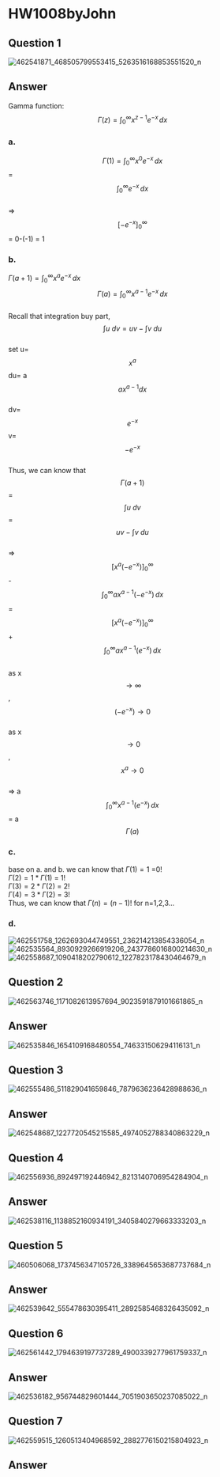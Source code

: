 # HW1008byJohn
## Question 1 
![462541871_468505799553415_5263516168853551520_n](https://github.com/user-attachments/assets/7262b1d2-55ae-42a3-877b-ce11663d5dc8)
## Answer 
Gamma function: $$\Gamma(z) = \int_0^\infty x^{z-1} e^{-x} \, dx$$  
### a.
$$\Gamma(1) = \int_0^\infty x^{0} e^{-x} \, dx$$ = $$\int_0^\infty e^{-x} \, dx$$  
=> $$\left[ -e^{-x} \right]_0^\infty$$ = 0-(-1) = 1  
### b.
$\Gamma(a+1) = \int_0^\infty x^{a} e^{-x} \, dx$  
$$\Gamma(a) = \int_0^\infty x^{a-1} e^{-x} \, dx$$   
Recall that integration buy part, $$\int u \ dv = uv - \int v \ du$$   
set u= $$x^a$$  du= a $$ax^{a-1}dx$$   
dv= $$e^{-x}$$ v= $$-e^{-x}$$  
Thus, we can know that $$\Gamma(a+1)$$ = $$\int u \ dv$$ = $$uv - \int v \ du$$   
=> $$\left[x^a(-e^{-x})\right]_0^\infty$$ - $$\int_0^\infty ax^{a-1} (-e^{-x} )\, dx$$ = $$\left[x^a(-e^{-x})\right]_0^\infty$$ + $$\int_0^\infty ax^{a-1} (e^{-x} )\, dx$$   
as x $$\rightarrow \infty$$ , $$(-e^{-x})\rightarrow 0$$   
as x $$\rightarrow 0$$ , $$x^a\rightarrow 0$$   
=> a $$\int_0^\infty x^{a-1} (e^{-x} )\, dx$$ = a $$\Gamma(a)$$  
### c.
base on a. and b. we can know that
$\Gamma(1)=1$ =0!  
$\Gamma(2)=1*\Gamma(1)$ = 1!  
$\Gamma(3)=2*\Gamma(2)$ = 2!  
$\Gamma(4)=3*\Gamma(2)$ = 3!  
Thus, we can know that $\Gamma(n) = (n-1)!$ for n=1,2,3...  
### d.
![462551758_1262693044749551_236214213854336054_n](https://github.com/user-attachments/assets/fde67d36-b0cc-4fac-8700-6b2c836ef9f9)
![462535564_8930929266919206_2437786016800214630_n](https://github.com/user-attachments/assets/0a4eda73-a74f-4426-8215-b5d6bc0ba58c)
![462558687_1090418202790612_1227823178430464679_n](https://github.com/user-attachments/assets/0ddc9659-0b26-4c41-b870-b7c131f70ecc)

## Question 2
![462563746_1171082613957694_9023591879101661865_n](https://github.com/user-attachments/assets/719ffbe5-83f0-4a13-8f60-b77e2062f65f)
## Answer 
![462535846_1654109168480554_746331506294116131_n](https://github.com/user-attachments/assets/cef574cd-21de-455b-bb5d-005a6ac81e57)
## Question 3
![462555486_511829041659846_7879636236428988636_n](https://github.com/user-attachments/assets/96e727ad-efd1-4e81-8091-cb28e3753d33)
## Answer
![462548687_1227720545215585_4974052788340863229_n](https://github.com/user-attachments/assets/92c36394-ebc5-4f0d-b267-fe9399ca04da)
## Question 4
![462556936_892497192446942_8213140706954284904_n](https://github.com/user-attachments/assets/8c409da4-11bf-4958-8464-48979b9a7b90)
## Answer
 ![462538116_1138852160934191_3405840279663333203_n](https://github.com/user-attachments/assets/581f31c1-0c7a-4613-87e0-d5e505a8d7ad)
## Question 5
![460506068_1737456347105726_3389645653687737684_n](https://github.com/user-attachments/assets/be961e41-a38e-4ee3-b68e-69b4ef2d02ed)
## Answer
![462539642_555478630395411_2892585468326435092_n](https://github.com/user-attachments/assets/71c21f33-210b-4e9d-9cdf-442d4f5b0cad)
## Question 6
![462561442_1794639197737289_4900339277961759337_n](https://github.com/user-attachments/assets/6b2bc37d-0286-409e-a625-fab466ba8297)
## Answer
![462536182_956744829601444_7051903650237085022_n](https://github.com/user-attachments/assets/5a1f472d-6176-418a-a684-07535556eca3)
## Question 7
![462559515_1260513404968592_2882776150215804923_n](https://github.com/user-attachments/assets/2de7f4b1-775b-4eba-842d-848deea43281)
## Answer

